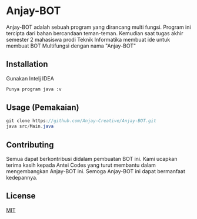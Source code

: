 # Anjay-BOT

Anjay-BOT adalah sebuah program yang dirancang multi fungsi. Program ini tercipta dari bahan bercandaan teman-teman. Kemudian saat tugas akhir semester 2 mahasiswa prodi Teknik Informatika membuat ide untuk membuat BOT Multifungsi dengan nama "Anjay-BOT"

## Installation

Gunakan Intelj IDEA

```bash
Punya program java :v
```

## Usage (Pemakaian)

```java
git clone https://github.com/Anjay-Creative/Anjay-BOT.git
java src/Main.java
```

## Contributing
Semua dapat berkontribusi didalam pembuatan BOT ini. Kami ucapkan terima kasih kepada Antei Codes yang turut membantu dalam mengembangkan Anjay-BOT ini. Semoga Anjay-BOT ini dapat bermanfaat kedepannya.

## License
[MIT](https://choosealicense.com/licenses/mit/)